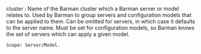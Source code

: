 cluster
:   Name of the Barman cluster which a Barman server or model relates to. Used
    by Barman to group servers and configuration models that can be applied to
    them. Can be omitted for servers, in which case it defaults to the server
    name. Must be set for configuration models, so Barman knows the set of
    servers which can apply a given model.

    Scope: Server/Model.
